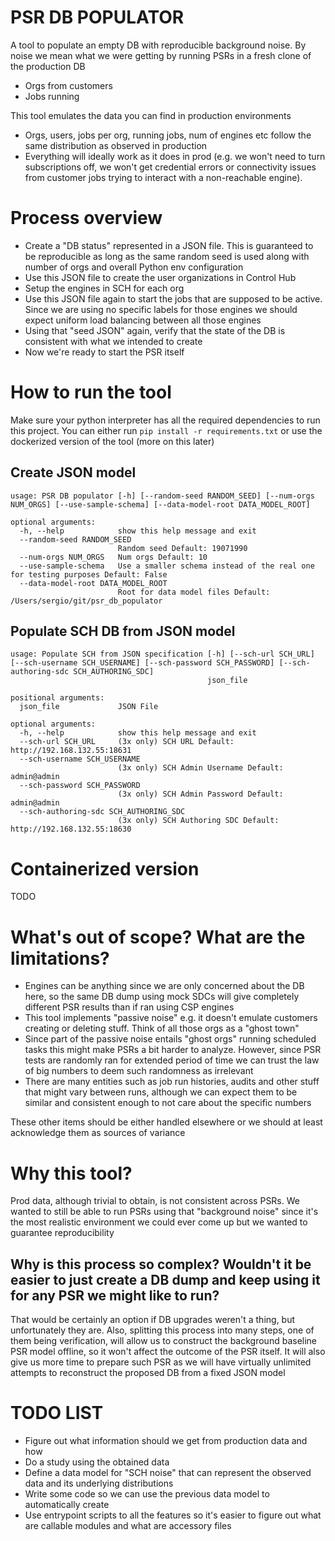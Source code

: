 # PSR DB POPULATOR

A tool to populate an empty DB with reproducible background noise. By noise we mean what we were getting by running PSRs in a fresh clone of the production DB
- Orgs from customers
- Jobs running


This tool emulates the data you can find in production environments
- Orgs, users, jobs per org, running jobs, num of engines etc follow the same distribution as observed in production
- Everything will ideally work as it does in prod (e.g. we won't need to turn subscriptions off, we won't get credential errors or connectivity issues from customer jobs trying to interact with a non-reachable engine).


# Process overview
- Create a "DB status" represented in a JSON file. This is guaranteed to be reproducible as long as the same random seed is used along with number of orgs and overall Python env configuration
- Use this JSON file to create the user organizations in Control Hub
- Setup the engines in SCH for each org
- Use this JSON file again to start the jobs that are supposed to be active. Since we are using no specific labels for those engines we should expect uniform load balancing between all those engines
- Using that "seed JSON" again, verify that the state of the DB is consistent with what we intended to create
- Now we're ready to start the PSR itself


# How to run the tool
Make sure your python interpreter has all the required dependencies to run this project.
You can either run `pip install -r requirements.txt` or use the dockerized version of the tool (more on this later)

## Create JSON model
```
usage: PSR DB populator [-h] [--random-seed RANDOM_SEED] [--num-orgs NUM_ORGS] [--use-sample-schema] [--data-model-root DATA_MODEL_ROOT]

optional arguments:
  -h, --help            show this help message and exit
  --random-seed RANDOM_SEED
                        Random seed Default: 19071990
  --num-orgs NUM_ORGS   Num orgs Default: 10
  --use-sample-schema   Use a smaller schema instead of the real one for testing purposes Default: False
  --data-model-root DATA_MODEL_ROOT
                        Root for data model files Default: /Users/sergio/git/psr_db_populator
```

## Populate SCH DB from JSON model

```
usage: Populate SCH from JSON specification [-h] [--sch-url SCH_URL] [--sch-username SCH_USERNAME] [--sch-password SCH_PASSWORD] [--sch-authoring-sdc SCH_AUTHORING_SDC]
                                            json_file

positional arguments:
  json_file             JSON File

optional arguments:
  -h, --help            show this help message and exit
  --sch-url SCH_URL     (3x only) SCH URL Default: http://192.168.132.55:18631
  --sch-username SCH_USERNAME
                        (3x only) SCH Admin Username Default: admin@admin
  --sch-password SCH_PASSWORD
                        (3x only) SCH Admin Password Default: admin@admin
  --sch-authoring-sdc SCH_AUTHORING_SDC
                        (3x only) SCH Authoring SDC Default: http://192.168.132.55:18630
```


# Containerized version
TODO


# What's out of scope? What are the limitations?
- Engines can be anything since we are only concerned about the DB here, so the same DB dump using mock SDCs will give completely different PSR results than if ran using CSP engines
- This tool implements "passive noise" e.g. it doesn't emulate customers creating or deleting stuff. Think of all those orgs as a "ghost town"
- Since part of the passive noise entails "ghost orgs" running scheduled tasks this might make PSRs a bit harder to analyze. However, since PSR tests are randomly ran for extended period of time we can trust the law of big numbers to deem such randomness as irrelevant
- There are many entities such as job run histories, audits and other stuff that might vary between runs, although we can expect them to be similar and consistent enough to not care about the specific numbers


These other items should be either handled elsewhere or we should at least acknowledge them as sources of variance


# Why this tool?
Prod data, although trivial to obtain, is not consistent across PSRs. We wanted to still be able to run PSRs using that "background noise" since it's the most realistic environment we could ever come up but we wanted to guarantee reproducibility


## Why is this process so complex? Wouldn't it be easier to just create a DB dump and keep using it for any PSR we might like to run?
That would be certainly an option if DB upgrades weren't a thing, but unfortunately they are. Also, splitting this process into many steps, one of them being verification, will allow us to construct the background baseline PSR model offline, so it won't affect the outcome of the PSR itself. It will also give us more time to prepare such PSR as we will have virtually unlimited attempts to reconstruct the proposed DB from a fixed JSON model


# TODO LIST
- Figure out what information should we get from production data and how
- Do a study using the obtained data
- Define a data model for "SCH noise" that can represent the observed data and its underlying distributions
- Write some code so we can use the previous data model to automatically create 
- Use entrypoint scripts to all the features so it's easier to figure out what are callable modules and what are accessory files

